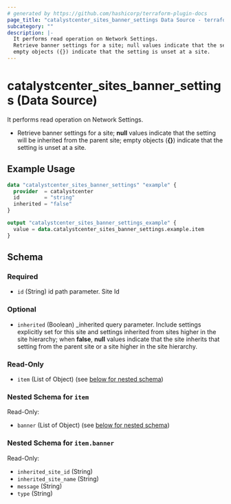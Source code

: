 ```yaml
---
# generated by https://github.com/hashicorp/terraform-plugin-docs
page_title: "catalystcenter_sites_banner_settings Data Source - terraform-provider-catalystcenter"
subcategory: ""
description: |-
  It performs read operation on Network Settings.
  Retrieve banner settings for a site; null values indicate that the setting will be inherited from the parent site;
  empty objects ({}) indicate that the setting is unset at a site.
---
```


# catalystcenter_sites_banner_settings (Data Source)

It performs read operation on Network Settings.

- Retrieve banner settings for a site; **null** values indicate that the setting will be inherited from the parent site;
empty objects (**{}**) indicate that the setting is unset at a site.

## Example Usage

```terraform
data "catalystcenter_sites_banner_settings" "example" {
  provider  = catalystcenter
  id        = "string"
  inherited = "false"
}

output "catalystcenter_sites_banner_settings_example" {
  value = data.catalystcenter_sites_banner_settings.example.item
}
```

<!-- schema generated by tfplugindocs -->
## Schema

### Required

- `id` (String) id path parameter. Site Id

### Optional

- `inherited` (Boolean) _inherited query parameter. Include settings explicitly set for this site and settings inherited from sites higher in the site hierarchy; when **false**, **null** values indicate that the site inherits that setting from the parent site or a site higher in the site hierarchy.

### Read-Only

- `item` (List of Object) (see [below for nested schema](#nestedatt--item))

<a id="nestedatt--item"></a>
### Nested Schema for `item`

Read-Only:

- `banner` (List of Object) (see [below for nested schema](#nestedobjatt--item--banner))

<a id="nestedobjatt--item--banner"></a>
### Nested Schema for `item.banner`

Read-Only:

- `inherited_site_id` (String)
- `inherited_site_name` (String)
- `message` (String)
- `type` (String)
